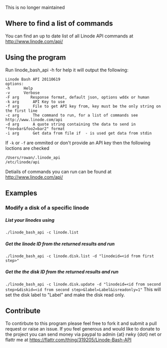 This is no longer maintained

Where to find a list of commands
-------------------------------
You can find an up to date list of all Linode API commands at http://www.linode.com/api/ 

Using the program
----------------
Run linode_bash_api -h for help it will output the following:
```
Linode Bash API 20110619
options:
-h      Help
-v      Verbose
-F arg     Response format, default json, options wddx or human
-k arg      API Key to use
-f arg      File to get API key from, key must be the only string on the first line
-c arg      The command to run, for a list of commands see http://www.linode.com/api
-d arg      A quote string containing the data to send in "foo=bar&foo2=bar2" format
-i arg      Get data from file if  - is used get data from stdin
```
If ``-k`` or ``-f`` are ommited or don't provide an API key then the following loctions are checked
```
/Users/rowan/.linode_api
/etc/linode/api
```

Detiails of commands you can run can be found at http://www.linode.com/api/

Examples
--------

### Modify a disk of a specific linode
##### List your linodes using
``./linode_bash_api -c linode.list``
##### Get the linode ID from the returned results and run
``./linode_bash_api -c linode.disk.list -d "linodeid=<id from first step>"``
##### Get the the disk ID from the returned results and run
``./linode_bash_api -c linode.disk.update -d "linodeid=<id from second step>&diskid=<id from second step>&label=Label&isreadonly=1"``
This will set the disk label to "Label" and make the disk read only.

Contribute
----------
To contirbute to this program please feel free to fork it and submit a pull request or raise an issue.
If you feel generous and would like to donate to the project you can send money via paypal to admin {at} rwky {dot} net or flattr me at https://flattr.com/thing/319205/Linode-Bash-API
